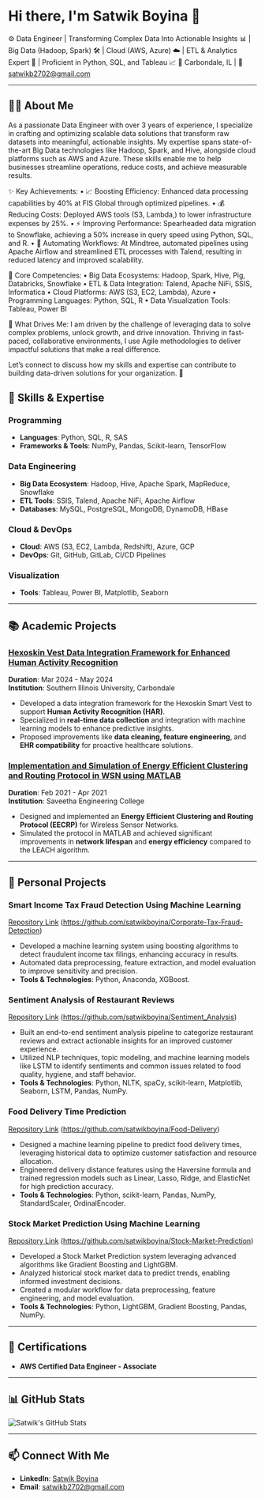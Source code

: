 # Hi there, I'm Satwik Boyina 👋

⚙️ Data Engineer | Transforming Complex Data Into Actionable Insights 📊 | Big Data (Hadoop, Spark) 🛠️ | Cloud (AWS, Azure) ☁️ | ETL & Analytics Expert 🔄 | Proficient in Python, SQL, and Tableau 📈
📍 Carbondale, IL | 📧 [satwikb2702@gmail.com](mailto:satwikb2702@gmail.com)

---

## 👨‍💻 About Me

As a passionate Data Engineer with over 3 years of experience, I specialize in crafting and optimizing scalable data solutions that transform raw datasets into meaningful, actionable insights. My expertise spans state-of-the-art Big Data technologies like Hadoop, Spark, and Hive, alongside cloud platforms such as AWS and Azure. These skills enable me to help businesses streamline operations, reduce costs, and achieve measurable results.

✨ Key Achievements:
 • 📈 Boosting Efficiency: Enhanced data processing capabilities by 40% at FIS Global through optimized pipelines.
 • 💰 Reducing Costs: Deployed AWS tools (S3, Lambda,) to lower infrastructure expenses by 25%.
 • ⚡ Improving Performance: Spearheaded data migration to Snowflake, achieving a 50% increase in query speed using Python, SQL, and R.
 • 🔧 Automating Workflows: At Mindtree, automated pipelines using Apache Airflow and streamlined ETL processes with Talend, resulting in reduced latency and improved scalability.

🔑 Core Competencies:
 • Big Data Ecosystems: Hadoop, Spark, Hive, Pig, Databricks, Snowflake
 • ETL & Data Integration: Talend, Apache NiFi, SSIS, Informatica
 • Cloud Platforms: AWS (S3, EC2, Lambda), Azure
 • Programming Languages: Python, SQL, R
 • Data Visualization Tools: Tableau, Power BI

🌟 What Drives Me:
I am driven by the challenge of leveraging data to solve complex problems, unlock growth, and drive innovation. Thriving in fast-paced, collaborative environments, I use Agile methodologies to deliver impactful solutions that make a real difference.

Let’s connect to discuss how my skills and expertise can contribute to building data-driven solutions for your organization. 🤝

## 🔧 Skills & Expertise

### Programming
- **Languages**: Python, SQL, R, SAS
- **Frameworks & Tools**: NumPy, Pandas, Scikit-learn, TensorFlow

### Data Engineering
- **Big Data Ecosystem**: Hadoop, Hive, Apache Spark, MapReduce, Snowflake
- **ETL Tools**: SSIS, Talend, Apache NiFi, Apache Airflow
- **Databases**: MySQL, PostgreSQL, MongoDB, DynamoDB, HBase

### Cloud & DevOps
- **Cloud**: AWS (S3, EC2, Lambda, Redshift), Azure, GCP
- **DevOps**: Git, GitHub, GitLab, CI/CD Pipelines

### Visualization
- **Tools**: Tableau, Power BI, Matplotlib, Seaborn

---
## 📚 Academic Projects  

### [Hexoskin Vest Data Integration Framework for Enhanced Human Activity Recognition](https://github.com/YourUsername/Hexoskin-Vest-Data-Integration)  
**Duration**: Mar 2024 - May 2024  
**Institution**: Southern Illinois University, Carbondale  
- Developed a data integration framework for the Hexoskin Smart Vest to support **Human Activity Recognition (HAR)**.  
- Specialized in **real-time data collection** and integration with machine learning models to enhance predictive insights.  
- Proposed improvements like **data cleaning, feature engineering**, and **EHR compatibility** for proactive healthcare solutions.  

### [Implementation and Simulation of Energy Efficient Clustering and Routing Protocol in WSN using MATLAB](https://github.com/YourUsername/WSN-EECRP-MATLAB)  
**Duration**: Feb 2021 - Apr 2021  
**Institution**: Saveetha Engineering College  
- Designed and implemented an **Energy Efficient Clustering and Routing Protocol (EECRP)** for Wireless Sensor Networks.  
- Simulated the protocol in MATLAB and achieved significant improvements in **network lifespan** and **energy efficiency** compared to the LEACH algorithm.  

---
## 🚀 Personal Projects

### **Smart Income Tax Fraud Detection Using Machine Learning**
[Repository Link](#) (https://github.com/satwikboyina/Corporate-Tax-Fraud-Detection)
- Developed a machine learning system using boosting algorithms to detect fraudulent income tax filings, enhancing accuracy in results.
- Automated data preprocessing, feature extraction, and model evaluation to improve sensitivity and precision.
- **Tools & Technologies**: Python, Anaconda, XGBoost.

### **Sentiment Analysis of Restaurant Reviews**
[Repository Link](#) (https://github.com/satwikboyina/Sentiment_Analysis)
- Built an end-to-end sentiment analysis pipeline to categorize restaurant reviews and extract actionable insights for an improved customer experience.
- Utilized NLP techniques, topic modeling, and machine learning models like LSTM to identify sentiments and common issues related to food quality, hygiene, and staff behavior.
- **Tools & Technologies**: Python, NLTK, spaCy, scikit-learn, Matplotlib, Seaborn, LSTM, Pandas, NumPy.

### **Food Delivery Time Prediction**
[Repository Link](#) (https://github.com/satwikboyina/Food-Delivery)
- Designed a machine learning pipeline to predict food delivery times, leveraging historical data to optimize customer satisfaction and resource allocation.
- Engineered delivery distance features using the Haversine formula and trained regression models such as Linear, Lasso, Ridge, and ElasticNet for high prediction accuracy.
- **Tools & Technologies**: Python, scikit-learn, Pandas, NumPy, StandardScaler, OrdinalEncoder.

### **Stock Market Prediction Using Machine Learning**
[Repository Link](#) (https://github.com/satwikboyina/Stock-Market-Prediction)
- Developed a Stock Market Prediction system leveraging advanced algorithms like Gradient Boosting and LightGBM.
- Analyzed historical stock market data to predict trends, enabling informed investment decisions.
- Created a modular workflow for data preprocessing, feature engineering, and model evaluation.
- **Tools & Technologies**: Python, LightGBM, Gradient Boosting, Pandas, NumPy.

---
## 📜 Certifications

- **AWS Certified Data Engineer - Associate**
---
## 📊 GitHub Stats

![Satwik's GitHub Stats](https://github-readme-stats.vercel.app/api?username=YourUsername&show_icons=true)

---

## 📫 Connect With Me
- **LinkedIn**: [Satwik Boyina](https://www.linkedin.com/in/satwikboyina/)
- **Email**: [satwikb2702@gmail.com](mailto:satwikb2702@gmail.com)
